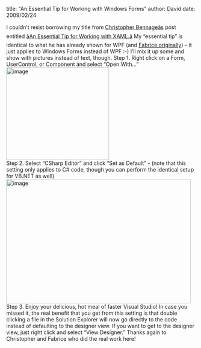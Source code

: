
title: "An Essential Tip for Working with Windows Forms"
author: David
date: 2009/02/24

I couldn’t resist borrowing my title from [Christopher Bennageâs](http://devlicious.com/blogs/christopher_bennage/default.aspx) post entitled [âAn Essential Tip for Working with XAML.â](http://devlicious.com/blogs/christopher_bennage/archive/2009/02/04/an-essential-tip-for-working-with-xaml.aspx) My “essential tip” is identical to what he has already shown for WPF (and [Fabrice originally](http://weblogs.asp.net/fmarguerie/archive/2009/01/29/life-changer-xaml-tip-for-visual-studio.aspx)) – it just applies to Windows Forms instead of WPF :-) 
I’ll mix it up some and show with pictures instead of text, though. 
Step 1. Right click on a Form, UserControl, or Component and select “Open With…” 
[<img title="image" style="border-top-width: 0px; display: inline; border-left-width: 0px; border-bottom-width: 0px; border-right-width: 0px" height="245" alt="image" src="http://www.mohundro.com/blog/content/binary/WindowsLiveWriter/AnEssentialTipforWorkingwithWindowsForms_9428/image_thumb.png" width="273" border="0">](http://www.mohundro.com/blog/content/binary/WindowsLiveWriter/AnEssentialTipforWorkingwithWindowsForms_9428/image_2.png)  
Step 2. Select “CSharp Editor” and click “Set as Default” - (note that this setting only applies to C# code, though you can perform the identical setup for VB.NET as well) 
[<img title="image" style="border-top-width: 0px; display: inline; border-left-width: 0px; border-bottom-width: 0px; border-right-width: 0px" height="329" alt="image" src="http://www.mohundro.com/blog/content/binary/WindowsLiveWriter/AnEssentialTipforWorkingwithWindowsForms_9428/image_thumb_1.png" width="490" border="0">](http://www.mohundro.com/blog/content/binary/WindowsLiveWriter/AnEssentialTipforWorkingwithWindowsForms_9428/image_4.png)  
Step 3. Enjoy your delicious, hot meal of faster Visual Studio! 
In case you missed it, the real benefit that you get from this setting is that double clicking a file in the Solution Explorer will now go directly to the code instead of defaulting to the designer view. If you want to get to the designer view, just right click and select “View Designer.” 
Thanks again to Christopher and Fabrice who did the real work here!
